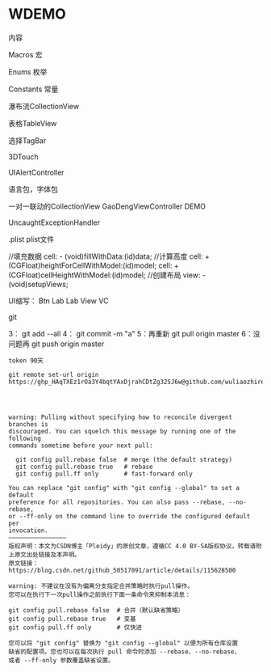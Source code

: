 # WDEMO

内容

Macros 宏

Enums 枚举

Constants  常量

瀑布流CollectionView

表格TableView

选择TagBar

3DTouch

UIAlertController

语言包，字体包

一对一联动的CollectionView GaoDengViewController DEMO

UncaughtExceptionHandler

.plist plist文件





//填充数据
cell:  - (void)fillWithData:(id)data; 
//计算高度
cell:  + (CGFloat)heightForCellWithModel:(id)model;
cell:  + (CGFloat)cellHeightWithModel:(id)model;
//创建布局
view: - (void)setupViews;


UI缩写： Btn Lab Lab View VC


git

3： git add --all
4： git commit -m "a"
5：再重新 git pull origin master 
6：没问题再 git push origin master 

``` 
token 90天

git remote set-url origin https://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@github.com/wuliaozhiren5/WDEMO.git/


 
```

```
warning: Pulling without specifying how to reconcile divergent branches is
discouraged. You can squelch this message by running one of the following
commands sometime before your next pull:

  git config pull.rebase false  # merge (the default strategy)
  git config pull.rebase true   # rebase
  git config pull.ff only       # fast-forward only

You can replace "git config" with "git config --global" to set a default
preference for all repositories. You can also pass --rebase, --no-rebase,
or --ff-only on the command line to override the configured default per
invocation.
————————————————
版权声明：本文为CSDN博主「Pleidy」的原创文章，遵循CC 4.0 BY-SA版权协议，转载请附上原文出处链接及本声明。
原文链接：https://blog.csdn.net/github_50517091/article/details/115628500
```

 ```
warning: 不建议在没有为偏离分支指定合并策略时执行pull操作。 
您可以在执行下一次pull操作之前执行下面一条命令来抑制本消息：

git config pull.rebase false  # 合并（默认缺省策略）
git config pull.rebase true   # 变基
git config pull.ff only       # 仅快进

您可以将 "git config" 替换为 "git config --global" 以便为所有仓库设置
缺省的配置项。您也可以在每次执行 pull 命令时添加 --rebase、--no-rebase，
或者 --ff-only 参数覆盖缺省设置。
```
